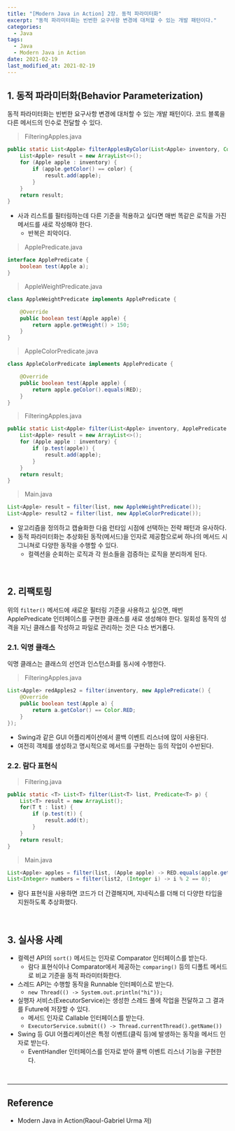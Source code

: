 ```yaml
---
title: "[Modern Java in Action] 2장. 동적 파라미터화"
excerpt: "동적 파라미터화는 빈번한 요구사항 변경에 대처할 수 있는 개발 패턴이다."
categories:
  - Java
tags:
  - Java
  - Modern Java in Action
date: 2021-02-19
last_modified_at: 2021-02-19
---
```


## 1. 동적 파라미터화(Behavior Parameterization)

동적 파라미터화는 빈번한 요구사항 변경에 대처할 수 있는 개발 패턴이다. 코드 블록을 다른 메서드의 인수로 전달할 수 있다.

> FilteringApples.java

```java
public static List<Apple> filterApplesByColor(List<Apple> inventory, Color color) {
    List<Apple> result = new ArrayList<>();
    for (Apple apple : inventory) {
        if (apple.getColor() == color) {
            result.add(apple);
        }
    }
    return result;
}
```

* 사과 리스트를 필터링하는데 다른 기준을 적용하고 싶다면 매번 똑같은 로직을 가진 메서드를 새로 작성해야 한다.
  * 반복은 죄악이다.

> ApplePredicate.java

```java
interface ApplePredicate {
    boolean test(Apple a);
}
```

> AppleWeightPredicate.java

```java
class AppleWeightPredicate implements ApplePredicate {

    @Override
    public boolean test(Apple apple) {
        return apple.getWeight() > 150;
    }
}
```

> AppleColorPredicate.java

```java
class AppleColorPredicate implements ApplePredicate {

    @Override
    public boolean test(Apple apple) {
        return apple.geColor().equals(RED);
    }
}
```

> FilteringApples.java

```java
public static List<Apple> filter(List<Apple> inventory, ApplePredicate p) {
    List<Apple> result = new ArrayList<>();
    for (Apple apple : inventory) {
        if (p.test(apple)) {
            result.add(apple);
        }
    }
    return result;
}
```

> Main.java

```java
List<Apple> result = filter(list, new AppleWeightPredicate());
List<Apple> result2 = filter(list, new AppleColorPredicate());
```

* 알고리즘을 정의하고 캡슐화한 다음 런타임 시점에 선택하는 전략 패턴과 유사하다.
* 동적 파라미터화는 추상화된 동작(메서드)을 인자로 제공함으로써 하나의 메서드 시그니쳐로 다양한 동작을 수행할 수 있다.
  * 컬렉션을 순회하는 로직과 각 원소들을 검증하는 로직을 분리하게 된다.

<br>

## 2. 리팩토링

위의 ``filter()`` 메서드에 새로운 필터링 기준을 사용하고 싶으면, 매번 ApplePredicate 인터페이스를 구현한 클래스를 새로 생성해야 한다. 일회성 동작의 성격을 지닌 클래스를 작성하고 파일로 관리하는 것은 다소 번거롭다.

### 2.1. 익명 클래스

익명 클래스는 클래스의 선언과 인스턴스화를 동시에 수행한다.

> FilteringApples.java

```java
List<Apple> redApples2 = filter(inventory, new ApplePredicate() {
    @Override
    public boolean test(Apple a) {
        return a.getColor() == Color.RED;
    }
});
```

* Swing과 같은 GUI 어플리케이션에서 콜백 이벤트 리스너에 많이 사용된다.
* 여전히 객체를 생성하고 명시적으로 메서드를 구현하는 등의 작업이 수반된다.

### 2.2. 람다 표현식

> Filtering.java

```java
public static <T> List<T> filter(List<T> list, Predicate<T> p) {
    List<T> result = new ArrayList();
    for(T t : list) {
        if (p.test(t)) {
            result.add(t);
        }
    }
    return result;
}
```

> Main.java

```java
List<Apple> apples = filter(list, (Apple apple) -> RED.equals(apple.getColor()));
List<Integer> numbers = filter(list2, (Integer i) -> i % 2 == 0);
```

* 람다 표현식을 사용하면 코드가 더 간결해지며, 지네릭스를 더해 더 다양한 타입을 지원하도록 추상화했다.

<br>

## 3. 실사용 사례

* 컬렉션 API의 ``sort()`` 메서드는 인자로 Comparator 인터페이스를 받는다.
  * 람다 표현식이나 Comparator에서 제공하는 ``comparing()`` 등의 디폴트 메서드로 비교 기준을 동적 파라미터화한다.
* 스레드 API는 수행할 동작을 Runnable 인터페이스로 받는다.
  * ``new Thread(() -> System.out.println("hi"));``
* 실행자 서비스(ExecutorService)는 생성한 스레드 풀에 작업을 전달하고 그 결과를 Future에 저장할 수 있다.
  * 메서드 인자로 Callable 인터페이스를 받는다.
  * ``ExecutorService.submit(() -> Thread.currentThread().getName())``
* Swing 등 GUI 어플리케이션은 특정 이벤트(클릭 등)에 발생하는 동작을 메서드 인자로 받는다.
  * EventHandler 인터페이스를 인자로 받아 콜백 이벤트 리스너 기능을 구현한다.

<br>

---

## Reference

* Modern Java in Action(Raoul-Gabriel Urma 저)
